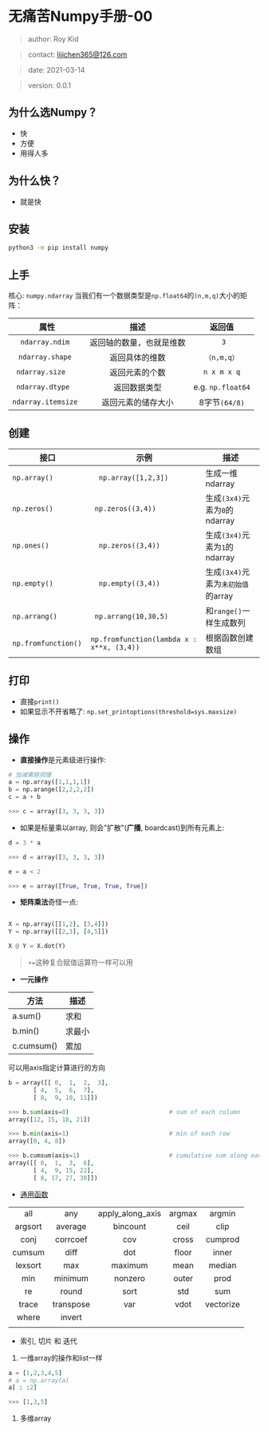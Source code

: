 # 无痛苦Numpy手册-00

> author: Roy Kid

> contact: lijichen365@126.com

> date: 2021-03-14

> version: 0.0.1

## 为什么选Numpy？

* 快
* 方便
* 用得人多

## 为什么快？

* 就是快

## 安装

```bash
python3 -m pip install numpy
```

## 上手

核心: `numpy.ndarray`
当我们有一个数据类型是`np.float64`的`(n,m,q)`大小的矩阵：

|属性  |描述  |返回值  |
|:---------:|:---------:|:---------:|
|`ndarray.ndim `    |  返回轴的数量，也就是维数   |    ` 3`     |
|`ndarray.shape `   |   返回具体的维数   |     `（n,m,q）`    |
|`ndarray.size   `  |    返回元素的个数     |    `n x m x q`     |
|`ndarray.dtype  `  | 返回数据类型    |   e.g. `np.float64`     |
|`ndarray.itemsize `| 返回元素的储存大小 | 8字节`(64/8)` |

## 创建


|接口  | 示例 |描述   |
|---------|---------|---------|
|`np.array()  `   |  `   np.array([1,2,3])  `  |  生成一维ndarray     |
|`np.zeros()  `   | `  np.zeros((3,4))  `   |  生成`(3x4)`元素为`0`的ndarray    |
|`np.ones()   `  | `   np.zeros((3,4)) `    |  生成`(3x4)`元素为`1`的ndarray   |
|`np.empty()   `  | `   np.empty((3,4)) `  | 生成`(3x4)`元素为`未初始值`的array |
|`np.arrang()   `  | ` np.arrang(10,30,5)`  | 和`range()`一样生成数列  |
|`np.fromfunction() `| `np.fromfunction(lambda x : x**x, (3,4))`| 根据函数创建数组 |

## 打印

* 直接`print()`
* 如果显示不开省略了: `np.set_printoptions(threshold=sys.maxsize)`

## 操作

* **直接操作**是元素级进行操作:

```python
# 加减乘除同理
a = np.array([1,1,1,1])
b = np.arange([2,2,2,2])
c = a + b

>>> c = array([3, 3, 3, 3])
```

* 如果是标量乘以array, 则会"扩散"(**广播**, boardcast)到所有元素上:
```python
d = 3 * a

>>> d = array([3, 3, 3, 3])

e = a < 2

>>> e = array([True, True, True, True])
```

* **矩阵乘法**奇怪一点:

```python

X = np.array([[1,2], [3,4]])
Y = np.array([[2,3], [4,5]])

X @ Y = X.dot(Y)
```

> `+=`这种复合赋值运算符一样可以用

* **一元操作**

| 方法 | 描述 |
| --- | --- |
| a.sum() | 求和 |
| b.min() | 求最小 |
| c.cumsum() | 累加 |

可以用axis指定计算进行的方向
```python
b = array([[ 0,  1,  2,  3],
       [ 4,  5,  6,  7],
       [ 8,  9, 10, 11]])

>>> b.sum(axis=0)                            # sum of each column
array([12, 15, 18, 21])

>>> b.min(axis=1)                            # min of each row
array([0, 4, 8])

>>> b.cumsum(axis=1)                         # cumulative sum along each row
array([[ 0,  1,  3,  6],
       [ 4,  9, 15, 22],
       [ 8, 17, 27, 38]])
```

* [通用函数](https://numpy.org/doc/stable/user/quickstart.html#universal-functions)

|  |  |  |  |  | 
| :---: | :---: | :---: | :---: | :---: |
| all | any | apply_along_axis | argmax | argmin |
|argsort| average| bincount| ceil| clip|
| conj| corrcoef| cov| cross| cumprod|
| cumsum| diff| dot| floor| inner|
| lexsort| max| maximum| mean| median|
| min| minimum| nonzero| outer| prod|
| re| round| sort| std| sum|
| trace| transpose| var| vdot| vectorize|
| where| invert|
|   |   |

* 索引, 切片 和 迭代

1. 一维array的操作和list一样
```python
a = [1,2,3,4,5]
# a = np.array(a)
a[ : :2]

>>> [1,3,5]
```
1. 多维array

